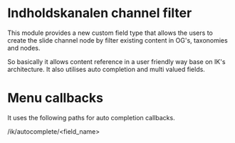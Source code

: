 # Indholdskanalen channel filter
This module provides a new custom field type that allows the users to create the
slide channel node by filter existing content in OG's, taxonomies and nodes.

So basically it allows content reference in a user friendly way base on IK's
architecture. It also utilises auto completion and multi valued fields.

# Menu callbacks
It uses the following paths for auto completion callbacks.

  /ik/autocomplete/<field_name>
